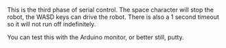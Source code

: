 This is the third phase of serial control. The space character will stop the robot, the WASD keys can drive the robot.
There is also a 1 second timeout so it will not run off indefinitely.

You can test this with the Arduino monitor, or better still, putty.